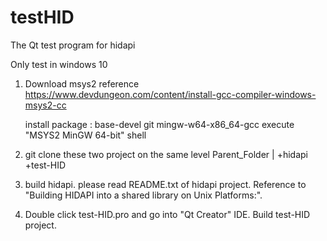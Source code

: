 # testHID
The Qt test program for hidapi

Only test in windows 10

1. Download msys2
   reference https://www.devdungeon.com/content/install-gcc-compiler-windows-msys2-cc
   
   install package : base-devel git mingw-w64-x86_64-gcc 
   execute "MSYS2 MinGW 64-bit" shell

2. git clone these two project on the same level
	     Parent_Folder
	       |
	       +hidapi
	       +test-HID
        
3. build hidapi. please read README.txt of hidapi project.
   Reference to "Building HIDAPI into a shared library on Unix Platforms:".
   
2. Double click test-HID.pro and go into "Qt Creator" IDE. 
   Build test-HID project.
